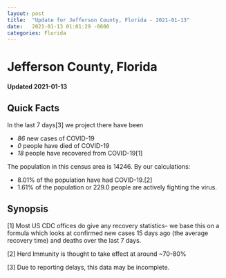 ```yaml
---
layout: post
title:  "Update for Jefferson County, Florida - 2021-01-13"
date:   2021-01-13 01:01:29 -0600
categories: Florida
---
```


# Jefferson County, Florida
#### Updated 2021-01-13

## Quick Facts

In the last 7 days[3] we project there have been
- *86* new cases of COVID-19
- *0* people have died of COVID-19
- *18* people have recovered from COVID-19[1]

The population in this census area is 14246. By our calculations:
- 8.01% of the population have had COVID-19.[2]
- 1.61% of the population or 229.0 people are actively fighting the virus.

## Synopsis




[1] Most US CDC offices do give any recovery statistics- we base this on a formula which looks at confirmed new cases
15 days ago (the average recovery time) and deaths over the last 7 days.

[2] Herd Immunity is thought to take effect at around ~70-80%

[3] Due to reporting delays, this data may be incomplete.
 
    